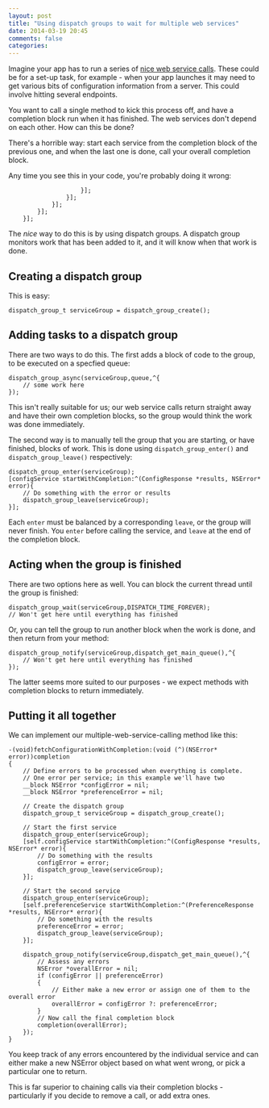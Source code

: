 ```yaml
---
layout: post
title: "Using dispatch groups to wait for multiple web services"
date: 2014-03-19 20:45
comments: false
categories: 
---
```


Imagine your app has to run a series of [nice web service calls](http://commandshift.co.uk/blog/2014/01/02/nice-web-services/). These could be for a set-up task, for example - when your app launches it may need to get various bits of configuration information from a server. This could involve hitting several endpoints. 

You want to call a single method to kick this process off, and have a completion block run when it has finished. The web services don't depend on each other. How can this be done?

<!--more-->

There's a horrible way: start each service from the completion block of the previous one, and when the last one is done, call your overall completion block. 

Any time you see this in your code, you're probably doing it wrong:

```objc
                    }];
                }];
            }];
        }];
    }];
```

The _nice_ way to do this is by using dispatch groups. A dispatch group monitors work that has been added to it, and it will know when that work is done. 

## Creating a dispatch group

This is easy:

```objc
dispatch_group_t serviceGroup = dispatch_group_create();
```

## Adding tasks to a dispatch group

There are two ways to do this. The first adds a block of code to the group, to be executed on a specfied queue:

```objc
dispatch_group_async(serviceGroup,queue,^{
    // some work here
});
```

This isn't really suitable for us; our web service calls return straight away and have their own completion blocks, so the group would think the work was done immediately.

The second way is to manually tell the group that you are starting, or have finished, blocks of work. This is done using `dispatch_group_enter()` and `dispatch_group_leave()` respectively:

```objc
dispatch_group_enter(serviceGroup);
[configService startWithCompletion:^(ConfigResponse *results, NSError* error){
    // Do something with the error or results
    dispatch_group_leave(serviceGroup);
}];
```

Each `enter` must be balanced by a corresponding `leave`, or the group will never finish. You `enter` before calling the service, and `leave` at the end of the completion block. 

## Acting when the group is finished

There are two options here as well. You can block the current thread until the group is finished:

```objc
dispatch_group_wait(serviceGroup,DISPATCH_TIME_FOREVER);
// Won't get here until everything has finished
```

Or, you can tell the group to run another block when the work is done, and then return from your method:

```objc
dispatch_group_notify(serviceGroup,dispatch_get_main_queue(),^{
    // Won't get here until everything has finished
});
```

The latter seems more suited to our purposes - we expect methods with completion blocks to return immediately. 

## Putting it all together

We can implement our multiple-web-service-calling method like this:

```objc
-(void)fetchConfigurationWithCompletion:(void (^)(NSError* error))completion
{
    // Define errors to be processed when everything is complete.
    // One error per service; in this example we'll have two 
    __block NSError *configError = nil;
    __block NSError *preferenceError = nil;
    
    // Create the dispatch group
    dispatch_group_t serviceGroup = dispatch_group_create();
    
    // Start the first service
    dispatch_group_enter(serviceGroup);
    [self.configService startWithCompletion:^(ConfigResponse *results, NSError* error){
        // Do something with the results
        configError = error;
        dispatch_group_leave(serviceGroup);
    }];
    
    // Start the second service
    dispatch_group_enter(serviceGroup);
    [self.preferenceService startWithCompletion:^(PreferenceResponse *results, NSError* error){
        // Do something with the results
        preferenceError = error;
        dispatch_group_leave(serviceGroup);
    }];
    
    dispatch_group_notify(serviceGroup,dispatch_get_main_queue(),^{
        // Assess any errors
        NSError *overallError = nil;
        if (configError || preferenceError)
        {
            // Either make a new error or assign one of them to the overall error
            overallError = configError ?: preferenceError;
        }
        // Now call the final completion block
        completion(overallError);
    });
}
```

You keep track of any errors encountered by the individual service and can either make a new NSError object based on what went wrong, or pick a particular one to return. 

This is far superior to chaining calls via their completion blocks - particularly if you decide to remove a call, or add extra ones. 
